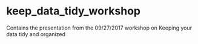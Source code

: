 # keep_data_tidy_workshop
Contains the presentation from the 09/27/2017 workshop on Keeping your data tidy and organized
